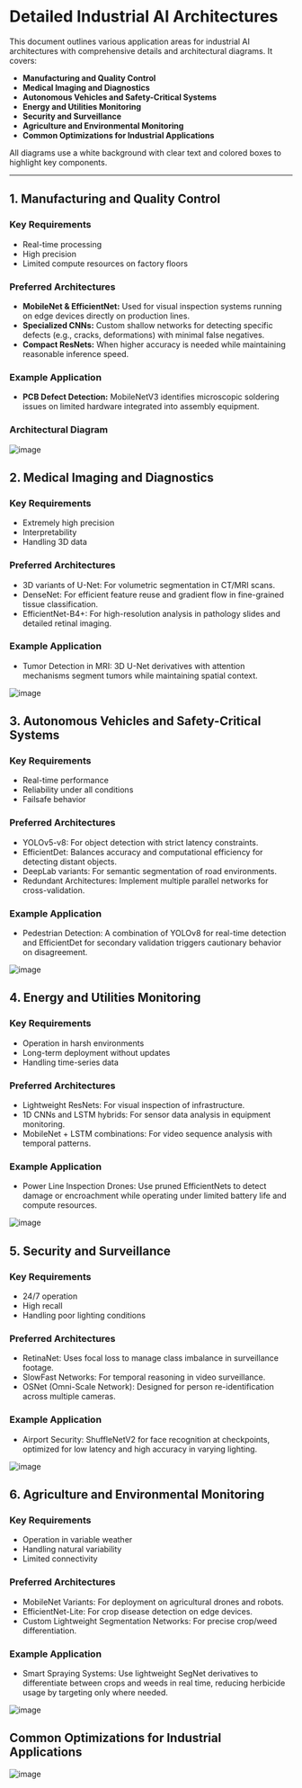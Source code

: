 # Detailed Industrial AI Architectures

This document outlines various application areas for industrial AI architectures with comprehensive details and architectural diagrams. It covers:

- **Manufacturing and Quality Control**
- **Medical Imaging and Diagnostics**
- **Autonomous Vehicles and Safety-Critical Systems**
- **Energy and Utilities Monitoring**
- **Security and Surveillance**
- **Agriculture and Environmental Monitoring**
- **Common Optimizations for Industrial Applications**

All diagrams use a white background with clear text and colored boxes to highlight key components.

---

## 1. Manufacturing and Quality Control

### Key Requirements
- Real-time processing
- High precision
- Limited compute resources on factory floors

### Preferred Architectures
- **MobileNet & EfficientNet:** Used for visual inspection systems running on edge devices directly on production lines.
- **Specialized CNNs:** Custom shallow networks for detecting specific defects (e.g., cracks, deformations) with minimal false negatives.
- **Compact ResNets:** When higher accuracy is needed while maintaining reasonable inference speed.

### Example Application
- **PCB Defect Detection:** MobileNetV3 identifies microscopic soldering issues on limited hardware integrated into assembly equipment.

### Architectural Diagram
![image](https://github.com/user-attachments/assets/2f4c2e57-82e2-40c4-8117-1f20e1650038)


## 2. Medical Imaging and Diagnostics

### Key Requirements
- Extremely high precision
- Interpretability
- Handling 3D data

### Preferred Architectures
- 3D variants of U-Net: For volumetric segmentation in CT/MRI scans.
- DenseNet: For efficient feature reuse and gradient flow in fine-grained tissue classification.
- EfficientNet-B4+: For high-resolution analysis in pathology slides and detailed retinal imaging.

### Example Application
- Tumor Detection in MRI: 3D U-Net derivatives with attention mechanisms segment tumors while maintaining spatial context.

![image](https://github.com/user-attachments/assets/dfa6dfb7-5a6f-46ab-99dc-36d3ac016b48)

## 3. Autonomous Vehicles and Safety-Critical Systems

### Key Requirements
- Real-time performance
- Reliability under all conditions
- Failsafe behavior

### Preferred Architectures
- YOLOv5-v8: For object detection with strict latency constraints.
- EfficientDet: Balances accuracy and computational efficiency for detecting distant objects.
- DeepLab variants: For semantic segmentation of road environments.
- Redundant Architectures: Implement multiple parallel networks for cross-validation.
  
### Example Application
- Pedestrian Detection: A combination of YOLOv8 for real-time detection and EfficientDet for secondary validation triggers cautionary behavior on disagreement.

![image](https://github.com/user-attachments/assets/d8f277cb-a908-4d18-ac24-bb1c110c86e9)

## 4. Energy and Utilities Monitoring

### Key Requirements
- Operation in harsh environments
- Long-term deployment without updates
- Handling time-series data

### Preferred Architectures
- Lightweight ResNets: For visual inspection of infrastructure.
- 1D CNNs and LSTM hybrids: For sensor data analysis in equipment monitoring.
- MobileNet + LSTM combinations: For video sequence analysis with temporal patterns.

### Example Application
- Power Line Inspection Drones: Use pruned EfficientNets to detect damage or encroachment while operating under limited battery life and compute resources.

![image](https://github.com/user-attachments/assets/ff847af5-5496-4ae1-80e8-dc03f25ae5a5)

## 5. Security and Surveillance

### Key Requirements
- 24/7 operation
- High recall
- Handling poor lighting conditions

### Preferred Architectures
- RetinaNet: Uses focal loss to manage class imbalance in surveillance footage.
- SlowFast Networks: For temporal reasoning in video surveillance.
- OSNet (Omni-Scale Network): Designed for person re-identification across multiple cameras.

### Example Application
- Airport Security: ShuffleNetV2 for face recognition at checkpoints, optimized for low latency and high accuracy in varying lighting.

![image](https://github.com/user-attachments/assets/1fc6068e-22d1-4dd4-bea3-6c772ea00072)

## 6. Agriculture and Environmental Monitoring

### Key Requirements
- Operation in variable weather
- Handling natural variability
- Limited connectivity

### Preferred Architectures
- MobileNet Variants: For deployment on agricultural drones and robots.
- EfficientNet-Lite: For crop disease detection on edge devices.
- Custom Lightweight Segmentation Networks: For precise crop/weed differentiation.

### Example Application
- Smart Spraying Systems: Use lightweight SegNet derivatives to differentiate between crops and weeds in real time, reducing herbicide usage by targeting only where needed.

![image](https://github.com/user-attachments/assets/bca19e6b-c6d8-48d8-94ed-e3792d795e06)

## Common Optimizations for Industrial Applications

![image](https://github.com/user-attachments/assets/30b696e3-d7a8-4a83-a170-31c4bf5590b1)





